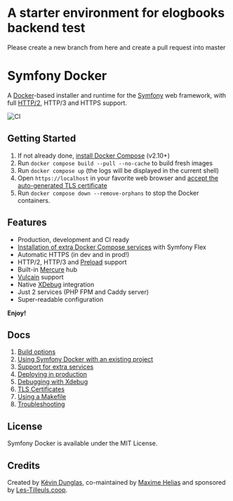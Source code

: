 # A starter environment for elogbooks backend test

Please create a new branch from here and create a pull request into master

# Symfony Docker

A [Docker](https://www.docker.com/)-based installer and runtime for the [Symfony](https://symfony.com) web framework, with full [HTTP/2](https://symfony.com/doc/current/weblink.html), HTTP/3 and HTTPS support.

![CI](https://github.com/dunglas/symfony-docker/workflows/CI/badge.svg)

## Getting Started

1. If not already done, [install Docker Compose](https://docs.docker.com/compose/install/) (v2.10+)
2. Run `docker compose build --pull --no-cache` to build fresh images
3. Run `docker compose up` (the logs will be displayed in the current shell)
4. Open `https://localhost` in your favorite web browser and [accept the auto-generated TLS certificate](https://stackoverflow.com/a/15076602/1352334)
5. Run `docker compose down --remove-orphans` to stop the Docker containers.

## Features

* Production, development and CI ready
* [Installation of extra Docker Compose services](docs/extra-services.md) with Symfony Flex
* Automatic HTTPS (in dev and in prod!)
* HTTP/2, HTTP/3 and [Preload](https://symfony.com/doc/current/web_link.html) support
* Built-in [Mercure](https://symfony.com/doc/current/mercure.html) hub
* [Vulcain](https://vulcain.rocks) support
* Native [XDebug](docs/xdebug.md) integration
* Just 2 services (PHP FPM and Caddy server)
* Super-readable configuration

**Enjoy!**

## Docs

1. [Build options](docs/build.md)
2. [Using Symfony Docker with an existing project](docs/existing-project.md)
3. [Support for extra services](docs/extra-services.md)
4. [Deploying in production](docs/production.md)
5. [Debugging with Xdebug](docs/xdebug.md)
6. [TLS Certificates](docs/tls.md)
7. [Using a Makefile](docs/makefile.md)
8. [Troubleshooting](docs/troubleshooting.md)

## License

Symfony Docker is available under the MIT License.

## Credits

Created by [Kévin Dunglas](https://dunglas.fr), co-maintained by [Maxime Helias](https://twitter.com/maxhelias) and sponsored by [Les-Tilleuls.coop](https://les-tilleuls.coop).
